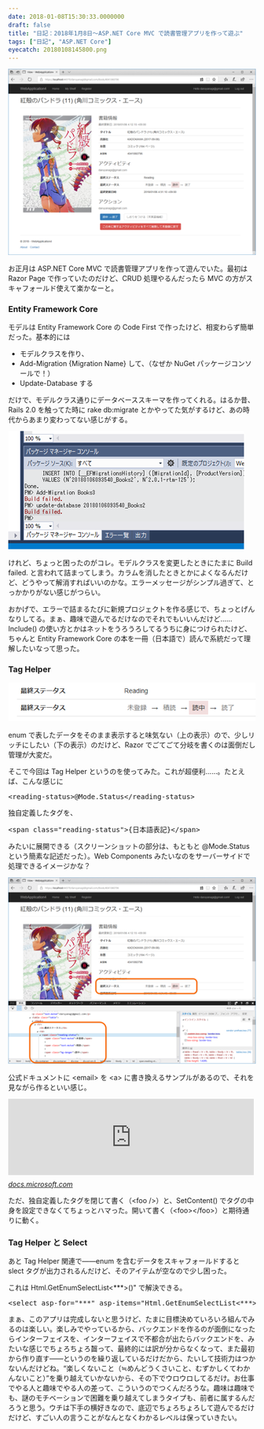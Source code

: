 ```yaml
---
date: 2018-01-08T15:30:33.0000000
draft: false
title: "日記：2018年1月8日～ASP.NET Core MVC で読書管理アプリを作って遊ぶ"
tags: ["日記", "ASP.NET Core"]
eyecatch: 20180108145800.png
---
```

<p><span itemscope itemtype="http://schema.org/Photograph"><img src="20180108145800.png" alt="f:id:daruyanagi:20180108145800p:plain" title="f:id:daruyanagi:20180108145800p:plain" class="hatena-fotolife" itemprop="image"></span></p><p>お正月は ASP.NET Core MVC で読書管理アプリを作って遊んでいた。最初は Razor Page で作っていたのだけど、CRUD 処理やるんだったら MVC の方がスキャフォールド使えて楽かなーと。</p>

<div class="section">
<h3>Entity Framework Core</h3>
<p>モデルは Entity Framework Core の Code First で作ったけど、相変わらず簡単だった。基本的には</p>

<ul>
<li>モデルクラスを作り、</li>
<li>Add-Migration {Migration Name} して、（なぜか NuGet パッケージコンソールで！）</li>
<li>Update-Database する</li>
</ul><p>だけで、モデルクラス通りにデータベーススキーマを作ってくれる。はるか昔、Rails 2.0 を触ってた時に rake db:migrate とかやってた気がするけど、あの時代からあまり変わってない感じがする。</p><p><span itemscope itemtype="http://schema.org/Photograph"><img src="20180108150516.png" alt="f:id:daruyanagi:20180108150516p:plain" title="f:id:daruyanagi:20180108150516p:plain" class="hatena-fotolife" itemprop="image"></span></p><p>けれど、ちょっと困ったのがコレ。モデルクラスを変更したときにたまに Build failed. と言われて詰まってしまう。カラムを消したときとかによくなるんだけど、どうやって解消すればいいのかな。エラーメッセージがシンプル過ぎて、とっかかりがない感じがつらい。</p><p>おかげで、エラーで詰まるたびに新規プロジェクトを作る感じで、ちょっとげんなりしてる。まぁ、趣味で遊んでるだけなのでそれでもいいんだけど……Include() の使い方とかはネットをうろうろしてるうちに身につけられたけど、ちゃんと Entity Framework Core の本を一冊（日本語で）読んで系統だって理解したいなって思った。</p>

</div>
<div class="section">
<h3>Tag Helper</h3>
<p><span itemscope itemtype="http://schema.org/Photograph"><img src="20180108150956.png" alt="f:id:daruyanagi:20180108150956p:plain" title="f:id:daruyanagi:20180108150956p:plain" class="hatena-fotolife" itemprop="image"></span></p><p>enum で表したデータをそのまま表示すると味気ない（上の表示）ので、少しリッチにしたい（下の表示）のだけど、Razor でごてごて分岐を書くのは面倒だし管理が大変だ。</p><p>そこで今回は Tag Helper というのを使ってみた。これが超便利……。たとえば、こんな感じに</p>
<pre class="code lang-html" data-lang="html" data-unlink><span class="synIdentifier">&lt;</span>reading-status<span class="synIdentifier">&gt;</span>@Mode.Status<span class="synIdentifier">&lt;/</span>reading-status<span class="synIdentifier">&gt;</span>
</pre><p>独自定義したタグを、</p>
<pre class="code lang-html" data-lang="html" data-unlink><span class="synIdentifier">&lt;</span><span class="synStatement">span</span><span class="synIdentifier"> </span><span class="synType">class</span><span class="synIdentifier">=</span><span class="synConstant">&quot;reading-status&quot;</span><span class="synIdentifier">&gt;</span>{日本語表記}<span class="synIdentifier">&lt;/</span><span class="synStatement">span</span><span class="synIdentifier">&gt;</span>
</pre><p>みたいに展開できる（スクリーンショットの部分は、もともと <reading-status>@Mode.Status</reading-status> という簡素な記述だった）。Web Components みたいなのをサーバーサイドで処理できるイメージかな？</p><p><span itemscope itemtype="http://schema.org/Photograph"><img src="20180108151613.png" alt="f:id:daruyanagi:20180108151613p:plain" title="f:id:daruyanagi:20180108151613p:plain" class="hatena-fotolife" itemprop="image"></span></p><p>公式ドキュメントに &lt;email&gt; を &lt;a&gt; に書き換えるサンプルがあるので、それを見ながら作るといい感じ。</p><p><iframe src="https://hatenablog-parts.com/embed?url=https%3A%2F%2Fdocs.microsoft.com%2Fja-jp%2Faspnet%2Fcore%2Fmvc%2Fviews%2Ftag-helpers%2Fintro" title="ASP.NET Core のタグ ヘルパー" class="embed-card embed-webcard" scrolling="no" frameborder="0" style="display: block; width: 100%; height: 155px; max-width: 500px; margin: 10px 0px;"></iframe><cite class="hatena-citation"><a href="https://docs.microsoft.com/ja-jp/aspnet/core/mvc/views/tag-helpers/intro">docs.microsoft.com</a></cite></p><p>ただ、独自定義したタグを閉じて書く（&lt;foo /&gt;）と、SetContent() でタグの中身を設定できなくてちょっとハマった。開いて書く（&lt;foo&gt;&lt;/foo&gt;）と期待通りに動く。</p>

</div>
<div class="section">
<h3>Tag Helper と Select</h3>
<p>あと Tag Helper 関連で――enum を含むデータをスキャフォールドすると slect タグが出力されるんだけど、そのアイテムが空なので少し困った。</p><p>これは Html.GetEnumSelectList<***>()" で解決できる。</p>
<pre class="code lang-html" data-lang="html" data-unlink><span class="synIdentifier">&lt;</span><span class="synStatement">select</span><span class="synIdentifier"> asp-</span><span class="synType">for</span><span class="synIdentifier">=</span><span class="synConstant">&quot;***&quot;</span><span class="synIdentifier"> asp-items=</span><span class="synConstant">&quot;Html.GetEnumSelectList&lt;***&gt;()&quot;</span><span class="synIdentifier">&gt;&lt;/</span><span class="synStatement">select</span><span class="synIdentifier">&gt;</span>
</pre><p>まぁ、このアプリは完成しないと思うけど、たまに目標決めていろいろ組んでみるのは楽しい。楽しみでやっているから、バックエンドを作るのが面倒になったらインターフェイスを、インターフェイスで不都合が出たらバックエンドを、みたいな感じでちょろちょろ齧って、最終的には訳が分からなくなって、また最初から作り直す――というのを繰り返しているだけだから、たいして技術力はつかないんだけどね。“楽しくないこと（≒めんどうくさいこと、むずかしくてわかんないこと）”を乗り越えていかないから、その下でウロウロしてるだけ。お仕事でやる人と趣味でやる人の差って、こういうのでつくんだろうな。趣味は趣味でも、謎のモチベーションで困難を乗り越えてしまうタイプも、前者に属するんだろうと思う。ウチは下手の横好きなので、底辺でちょろちょろして遊んでるだけだけど、すごい人の言うことがなんとなくわかるレベルは保っていきたい。</p>

</div>